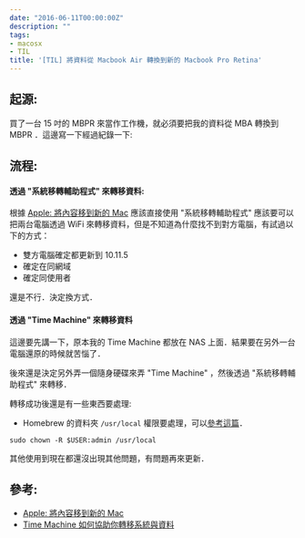 ```yaml
---
date: "2016-06-11T00:00:00Z"
description: ""
tags:
- macosx
- TIL
title: '[TIL] 將資料從 Macbook Air 轉換到新的 Macbook Pro Retina'
---
```


## 起源:

買了一台 15 吋的 MBPR 來當作工作機，就必須要把我的資料從 MBA 轉換到 MBPR ．這邊寫一下經過紀錄一下:

## 流程:

#### 透過 "系統移轉輔助程式" 來轉移資料:

根據 [Apple: 將內容移到新的 Mac](https://support.apple.com/zh-tw/HT204350) 應該直接使用 "系統移轉輔助程式" 應該要可以把兩台電腦透過 WiFi 來轉移資料，但是不知道為什麼找不到對方電腦，有試過以下的方式：

- 雙方電腦確定都更新到 10.11.5
- 確定在同網域
- 確定同使用者

還是不行．決定換方式．

#### 透過 "Time Machine" 來轉移資料

這邊要先講一下，原本我的 Time Machine 都放在 NAS 上面．結果要在另外一台電腦還原的時候就苦惱了．

後來還是決定另外弄一個隨身硬碟來弄 "Time Machine" ，然後透過 "系統移轉輔助程式" 來轉移．

轉移成功後還是有一些東西要處理:

- Homebrew 的資料夾 `/usr/local` 權限要處理，可以[參考這篇](http://stackoverflow.com/questions/14527521/brew-doctor-says-warning-usr-local-include-isnt-writable)．

```
sudo chown -R $USER:admin /usr/local
```

其他使用到現在都還沒出現其他問題，有問題再來更新．

## 參考:

- [Apple: 將內容移到新的 Mac](https://support.apple.com/zh-tw/HT204350)
- [Time Machine 如何協助你轉移系統與資料](http://supera198.blogspot.tw/2013/03/time-machine.html?m=1)